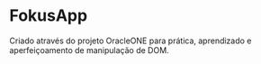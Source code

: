 # FokusApp


Criado através do projeto OracleONE para prática, aprendizado e aperfeiçoamento de manipulação de DOM.
